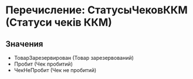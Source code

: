 ﻿# Перечисление: СтатусыЧековККМ (Статуси чеків ККМ)

## Значения

- ТоварЗарезервирован (Товар зарезервований)
- Пробит (Чек пробитий)
- ЧекНеПробит (Чек не пробитий)

